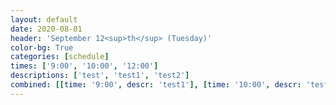 ```yaml
---
layout: default
date: 2020-08-01
header: 'September 12<sup>th</sup> (Tuesday)'
color-bg: True
categories: [schedule]
times: ['9:00', '10:00', '12:00']
descriptions: ['test', 'test1', 'test2']
combined: [[time: '9:00', descr: 'test1'], [time: '10:00', descr: 'test2']]
---
```

